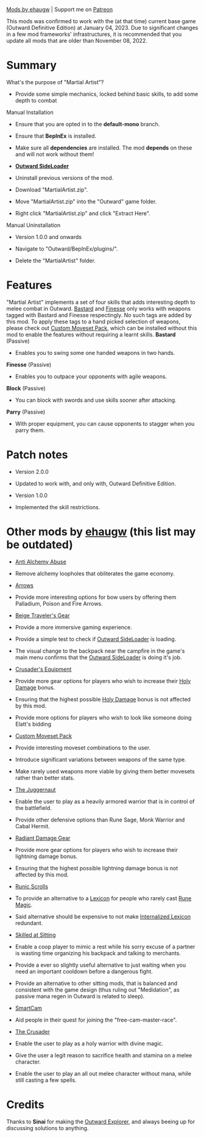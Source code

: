 [Mods by ehaugw](https://www.nexusmods.com/outward/users/myaccount?tab=files "Mods by ehaugw") | Support me on [Patreon](https://www.patreon.com/ehaugw "Patreon")


This mods was confirmed to work with the (at that time) current base game (Outward Definitive Edition) at January 04, 2023. Due to significant changes in a few mod frameworks' infrastructures, it is recommended that you update all mods that are older than November 08, 2022.



# Summary

What's the purpose of "Martial Artist"?

* Provide some simple mechanics, locked behind basic skills, to add some depth to combat

Manual Installation

* Ensure that you are opted in to the **default-mono** branch.
* Ensure that **BepInEx** is installed.
* Make sure all **dependencies** are installed. The mod **depends** on these and will not work without them!

 * **[Outward SideLoader](https://www.nexusmods.com/outward/mods/96﻿ "Outward SideLoader")**
* Uninstall previous versions of the mod.
* Download "MartialArtist.zip".
* Move "MartialArtist.zip" into the "Outward" game folder.
* Right click "MartialArtist.zip" and click "Extract Here".

Manual Uninstallation

* Version 1.0.0 and onwards

 * Navigate to "Outward/BepInEx/plugins/".
 * Delete the "MartialArtist" folder.




# Features

"Martial Artist" implements a set of four skills that adds interesting depth to melee combat in Outward. [Bastard](https://www.nexusmods.com/outward/mods/140 "Bastard") and [Finesse](https://www.nexusmods.com/outward/mods/140 "Finesse") only works with weapons tagged with Bastard and Finesse respectingly. No such tags are added by this mod. To apply these tags to a hand picked selection of weapons, please check out [Custom Moveset Pack](https://www.nexusmods.com/outward/mods/140 "Custom Moveset Pack"), which can be installed without this mod to enable the features without requiring a learnt skills.
**Bastard** (Passive)

* Enables you to swing some one handed weapons in two hands.

**Finesse** (Passive)

* Enables you to outpace your opponents with agile weapons.

**Block** (Passive)

* You can block with swords and use skills sooner after attacking.

**Parry** (Passive)

* With proper equipment, you can cause opponents to stagger when you parry them.




# Patch notes


* Version 2.0.0

 * Updated to work with, and only with, Outward Definitive Edition.
* Version 1.0.0

 * Implemented the skill restrictions.




# Other mods by [ehaugw](https://www.nexusmods.com/users/51266516 "ehaugw") (this list may be outdated)


* [Anti Alchemy Abuse](https://www.nexusmods.com/outward/mods/126 "Anti Alchemy Abuse")

 * Remove alchemy loopholes that obliterates the game economy.
* [Arrows](https://www.nexusmods.com/outward/mods/130 "Arrows")

 * Provide more interesting options for bow users by offering them Palladium, Poison and Fire Arrows.
* [Beige Traveler's Gear](https://www.nexusmods.com/outward/mods/125 "Beige Traveler's Gear")

 * Provide a more immersive gaming experience.
 * Provide a simple test to check if [Outward SideLoader](https://www.nexusmods.com/outward/mods/96﻿ "Outward SideLoader") is loading.

  * The visual change to the backpack near the campfire in the game's main menu confirms that the [Outward SideLoader](https://www.nexusmods.com/outward/mods/96﻿ "Outward SideLoader") is doing it's job.
* [Crusader's Equipment](https://www.nexusmods.com/outward/mods/134 "Crusader's Equipment")

 * Provide more gear options for players who wish to increase their [Holy Damage](https://www.nexusmods.com/outward/mods/221 "Holy Damage") bonus.
 * Ensuring that the highest possible [Holy Damage](https://www.nexusmods.com/outward/mods/221 "Holy Damage") bonus is not affected by this mod.
 * Provide more options for players who wish to look like someone doing Elatt's bidding
* [Custom Moveset Pack](https://www.nexusmods.com/outward/mods/140 "Custom Moveset Pack")

 * Provide interesting moveset combinations to the user.
 * Introduce significant variations between weapons of the same type.
 * Make rarely used weapons more viable by giving them better movesets rather than better stats.
* [The Juggernaut](https://www.nexusmods.com/outward/mods/143 "The Juggernaut")

 * Enable the user to play as a heavily armored warrior that is in control of the battlefield.
 * Provide other defensive options than Rune Sage, Monk Warrior and Cabal Hermit.
* [Radiant Damage Gear](https://www.nexusmods.com/outward/mods/135 "Radiant Damage Gear")

 * Provide more gear options for players who wish to increase their lightning damage bonus.
 * Ensuring that the highest possible lightning damage bonus is not affected by this mod.
* [Runic Scrolls](https://www.nexusmods.com/outward/mods/132 "Runic Scrolls")

 * To provide an alternative to a [Lexicon](https://outward.gamepedia.com/Lexicons "Lexicon") for people who rarely cast [Rune Magic](https://outward.gamepedia.com/Rune_Magic "Rune Magic").
 * Said alternative should be expensive to not make [Internalized Lexicon](https://outward.gamepedia.com/Internalized_Lexicon "Internalized Lexicon") redundant.
* [Skilled at Sitting](https://www.nexusmods.com/outward/mods/127 "Skilled at Sitting")

 * Enable a coop player to mimic a rest while his sorry excuse of a partner is wasting time organizing his backpack and talking to merchants.
 * Provide a ever so slightly useful alternative to just waiting when you need an important cooldown before a dangerous fight.
 * Provide an alternative to other sitting mods, that is balanced and consistent with the game design (thus ruling out "Medidation", as passive mana regen in Outward is related to sleep).
* [SmartCam](https://www.nexusmods.com/outward/mods/142 "SmartCam")

 * Aid people in their quest for joining the "free-cam-master-race".
* [The Crusader](https://www.nexusmods.com/outward/mods/136 "The Crusader")

 * Enable the user to play as a holy warrior with divine magic.
 * Give the user a legit reason to sacrifice health and stamina on a melee character.
 * Enable the user to play an all out melee character without mana, while still casting a few spells.




# Credits

Thanks to **Sinai** for making the [Outward Explorer](https://github.com/sinaioutlander/Outward-Mods/tree/master/Explorer "Outward Explorer"), and always beeing up for discussing solutions to anything.
